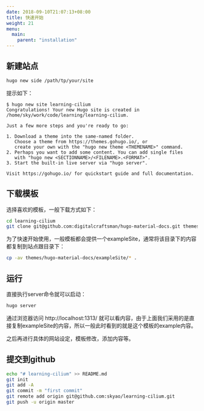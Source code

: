 ```yaml
---
date: 2018-09-10T21:07:13+08:00
title: 快速开始
weight: 21
menu:
  main:
    parent: "installation"
---
```


## 新建站点

```bash
hugo new side /path/tp/your/site
```

提示如下：

```
$ hugo new site learning-cilium
Congratulations! Your new Hugo site is created in /home/sky/work/code/learning/learning-cilium.

Just a few more steps and you're ready to go:

1. Download a theme into the same-named folder.
   Choose a theme from https://themes.gohugo.io/, or
   create your own with the "hugo new theme <THEMENAME>" command.
2. Perhaps you want to add some content. You can add single files
   with "hugo new <SECTIONNAME>/<FILENAME>.<FORMAT>".
3. Start the built-in live server via "hugo server".

Visit https://gohugo.io/ for quickstart guide and full documentation.

```

## 下载模板

选择喜欢的模板，一般下载方式如下：

```bash
cd learning-cilium
git clone git@github.com:digitalcraftsman/hugo-material-docs.git themes/hugo-material-docs
```

为了快速开始使用，一般模板都会提供一个exampleSite，通常将该目录下的内容都复制到站点跟目录下：

```bash
cp -av themes/hugo-material-docs/exampleSite/* .
```

## 运行

直接执行server命令就可以启动：

```bash
hugo server
```

通过浏览器访问 http://localhost:1313/ 就可以看内容，由于上面我们采用的是直接复制exampleSite的内容，所以一般此时看到的就是这个模板的example内容。

之后再进行具体的网站设定，模板修改，添加内容等。

## 提交到github

```bash
echo "# learning-cilium" >> README.md
git init
git add -A
git commit -m "first commit"
git remote add origin git@github.com:skyao/learning-cilium.git
git push -u origin master
```

